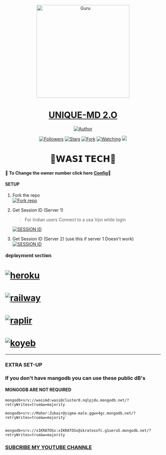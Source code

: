 <p align="center">  
  <a href="https://youtu.be/@wasitech1">
    <img alt="Guru" height="300" src="https://i.imgur.com/CCr6l9P.jpeg">
    <h1 align="center">UNIQUE-MD 2.O</h1>
  </a>
</p>
<p align="center">
<a href="https://github.com/Itxxwasi"><img title="Author" src="https://img.shields.io/badge/UNIQUE-MD-black?style=for-the-badge&logo=telegram"></a>
<p/>
<p align="center">
<a href="https://github.com/Itxxwasi?tab=followers"><img title="Followers" src="https://img.shields.io/github/followers/Itxxwasi?label=Followers&style=social"></a>
<a href="https://github.com/Itxxwasi/UNIQUE-MD/stargazers/"><img title="Stars" src="https://img.shields.io/github/stars/Itxxwasi/UNIQUE-MD?&style=social"></a>
<a href="https://github.com/Itxxwasi/UNIQUE-MD/network/members"><img title="Fork" src="https://img.shields.io/github/forks/Itxxwasi/UNIQUE-MD?style=social"></a>
<a href="https://github.com/Itxxwasi/UNIQUE-MD/watchers"><img title="Watching" src="https://img.shields.io/github/watchers/Itxxwasi/UNIQUE-MD?label=Watching&style=social"></a>
<a href="https://app.fossa.com/projects/git%2Bgithub.com%2FItxxwasi%2FUNIQUE-MD?ref=badge_shield" alt="FOSSA Status"><img src="https://app.fossa.com/api/projects/git%2Bgithub.com%2FItxxwasi%2FUNIQUE-MD.svg?type=shield"/></a>
</p>

 
<h1 align="center">📍𝗪𝗔𝗦𝗜 𝗧𝗘𝗖𝗛📍</h1>

#### 🪩 To Change the owner number click here [Config](https://github.com/Itxxwasi/unique-md/blob/main/config.js#L8)🪩

#### SETUP

1. Fork the repo
    <br>
<a href='https://github.com/Itxxwasi/UNIQUE-MD/fork' target="_blank"><img alt='Fork repo' src='https://img.shields.io/badge/Fork Repo-100000?style=for-the-badge&logo=scan&logoColor=white&labelColor=black&color=black'/></a>



2. Get Session ID (Server 1)
   > For Indian users Connect to a usa Vpn while login
    
     <a href='https://pair-qr-wasi-md.onrender.com' target="_blank"><img alt='SESSION ID' src='https://img.shields.io/badge/Session_id-100000?style=for-the-badge&logo=scan&logoColor=white&labelColor=black&color=black'/></a>


3. Get Session ID (Server 2) (use this if server 1 Doesn't work)
    <br>
<a href='https://pair-qr-wasi-md.onrender.com' target="_blank"><img alt='SESSION ID' src='https://img.shields.io/badge/Session_id-100000?style=for-the-badge&logo=scan&logoColor=white&labelColor=black&color=black'/></a>


#### 𝕕𝕖𝕡𝕝𝕠𝕪𝕞𝕖𝕟𝕥 𝕤𝕖𝕔𝕥𝕚𝕠𝕟
# <a href="https://dashboard.heroku.com/new?template=https://github.com/Itxxwasi/UNIQUE-MD"><img title="heroku" src="https://img.shields.io/badge/DEPLOY ON HEROKU-h?color=green&style=for-the-badge&logo=msi"></a>
# <a href="https://railway.app/template/tM2McB?referralCode=v7Xehd"><img title="railway" src="https://img.shields.io/badge/DEPLOY ON RAILWAY-h?color=green&style=for-the-badge&logo=msi"></a>
# <a href="(https://replit.com/github/Itxxwasi/UNIQUE-MD"><img title="raplir" src="https://img.shields.io/badge/RAPLIT-h?color=green&style=for-the-badge&logo=msi"></a>
# <a href="https://wasimd-9dedcea2edba.herokuapp.com/"><img title="koyeb" src="https://img.shields.io/badge/DEPLOY ON KYOEB-h?color=green&style=for-the-badge&logo=msi"></a>

---------
### EXTRA SET-UP
### If you don't have mangodb you can use these public dB's
#### MONGODB ARE NOT  REQUIRED 


```
mongodb+srv://wasimd:wasi@cluster0.nqlpjdu.mongodb.net/?retryWrites=true&w=majority
```
```
mongodb+srv://Maher:Zubair@sigma-male.ggwx4gc.mongodb.net/?retryWrites=true&w=majority`

```
```

mongodb+srv://xIKRATOSx:xIKRATOSx@ikratosofc.g1ueru5.mongodb.net/?retryWrites=true&w=majority

```

###  [SUBCRIBE MY YOUTUBE CHANNLE](https://youtube.com/@wasitech1)



